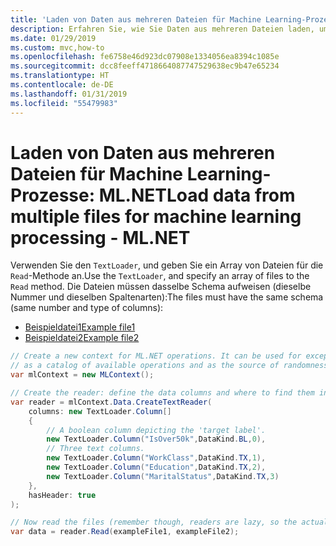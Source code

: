```yaml
---
title: 'Laden von Daten aus mehreren Dateien für Machine Learning-Prozesse: ML.NET'
description: Erfahren Sie, wie Sie Daten aus mehreren Dateien laden, um mit ML.NET Machine Learning-Modelle zu erstellen, zu trainieren und zu bewerten.
ms.date: 01/29/2019
ms.custom: mvc,how-to
ms.openlocfilehash: fe6758e46d923dc07908e1334056ea8394c1085e
ms.sourcegitcommit: dcc8feeff4718664087747529638ec9b47e65234
ms.translationtype: HT
ms.contentlocale: de-DE
ms.lasthandoff: 01/31/2019
ms.locfileid: "55479983"
---
```

# <a name="load-data-from-multiple-files-for-machine-learning-processing---mlnet"></a><span data-ttu-id="8b5a3-103">Laden von Daten aus mehreren Dateien für Machine Learning-Prozesse: ML.NET</span><span class="sxs-lookup"><span data-stu-id="8b5a3-103">Load data from multiple files for machine learning processing - ML.NET</span></span>

<span data-ttu-id="8b5a3-104">Verwenden Sie den `TextLoader`, und geben Sie ein Array von Dateien für die `Read`-Methode an.</span><span class="sxs-lookup"><span data-stu-id="8b5a3-104">Use the `TextLoader`, and specify an array of files to the `Read` method.</span></span> <span data-ttu-id="8b5a3-105">Die Dateien müssen dasselbe Schema aufweisen (dieselbe Nummer und dieselben Spaltenarten):</span><span class="sxs-lookup"><span data-stu-id="8b5a3-105">The files must have the same schema (same number and type of columns):</span></span>

* [<span data-ttu-id="8b5a3-106">Beispieldatei1</span><span class="sxs-lookup"><span data-stu-id="8b5a3-106">Example file1</span></span>](https://github.com/dotnet/machinelearning/blob/e3a34ae6ae1b25ac96faa0317308703ce943ff95/test/data/adult.train)
* [<span data-ttu-id="8b5a3-107">Beispieldatei2</span><span class="sxs-lookup"><span data-stu-id="8b5a3-107">Example file2</span></span>](https://github.com/dotnet/machinelearning/blob/e3a34ae6ae1b25ac96faa0317308703ce943ff95/test/data/adult.test)

```csharp
// Create a new context for ML.NET operations. It can be used for exception tracking and logging, 
// as a catalog of available operations and as the source of randomness.
var mlContext = new MLContext();

// Create the reader: define the data columns and where to find them in the text file.
var reader = mlContext.Data.CreateTextReader(
    columns: new TextLoader.Column[]
    {
        // A boolean column depicting the 'target label'.
        new TextLoader.Column("IsOver50k",DataKind.BL,0),
        // Three text columns.
        new TextLoader.Column("WorkClass",DataKind.TX,1),
        new TextLoader.Column("Education",DataKind.TX,2),
        new TextLoader.Column("MaritalStatus",DataKind.TX,3)
    },
    hasHeader: true
);

// Now read the files (remember though, readers are lazy, so the actual reading will happen when the data is accessed).
var data = reader.Read(exampleFile1, exampleFile2);
```